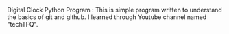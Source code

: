 Digital Clock Python Program :
  This is simple program written to understand the basics of git and github. 
  I learned through Youtube channel named "techTFQ".

